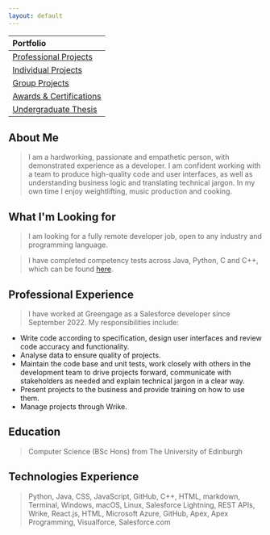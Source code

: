 ```yaml
---
layout: default
---
```


<!-- [Link to another page](./another-page.html). -->


| Portfolio                                                      |
|:---------------------------------------------------------------|
| [Professional Projects](./pages/salesforce-projects.html)      |
| [Individual Projects](./pages/individual-projects.html)        | 
| [Group Projects](./pages/group-projects.html)                  | 
| [Awards & Certifications](./pages/awards-and-certifications.md)|
| [Undergraduate Thesis](./pages/undergraduate-thesis.html)      |


## About Me

> I am a hardworking, passionate and empathetic person, with demonstrated experience as a developer. I am confident working with a team to produce high-quality code and user interfaces, as well as understanding business logic and translating technical jargon. In my own time I enjoy weightlifting, music production and cooking.

## What I'm Looking for

> I am looking for a fully remote developer job, open to any industry and programming language.

> I have completed competency tests across Java, Python, C and C++, which can be found [here](https://github.com/moaylesbury/Language-Competency).

## Professional Experience
> I have worked at Greengage as a Salesforce developer since September 2022. My responsibilities include:

* Write code according to specification, design user interfaces and review code accuracy and functionality.
* Analyse data to ensure quality of projects.
* Maintain the code base and unit tests, work closely with others in the development team to drive projects forward, communicate with stakeholders as needed and explain technical jargon in a clear way.
* Present projects to the business and provide training on how to use them.
* Manage projects through Wrike.

## Education

> Computer Science (BSc Hons) from The University of Edinburgh

## Technologies Experience

> Python, Java, CSS, JavaScript, GitHub, C++, HTML, markdown, Terminal, Windows, macOS, Linux, Salesforce Lightning, REST APIs, Wrike, React.js, HTML, Microsoft Azure, GitHub, Apex, Apex Programming, Visualforce, Salesforce.com
